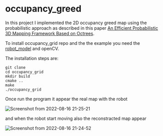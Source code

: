 # occupancy_greed

In this project I implemented the 2D occupancy greed map using the probabilistic approach as described in this paper [An Efficient Probabilistic 3D Mapping Framework Based on Octrees](http://www.arminhornung.de/Research/pub/hornung13auro.pdf).

To install occupancy_grid repo and the the example you need the  [robot_model](https://github.com/2u121o/robot_model) and openCV.

The installation steps are:

```
git clone 
cd occupancy_grid
mkdir build
cmake ..
make 
./occupancy_grid
```

Once run the program it appear the real map with the robot

![Screenshot from 2022-08-16 21-25-21](https://user-images.githubusercontent.com/32509386/184966794-84f34f40-7499-46fb-a8ec-114d3dfffa17.png)

and when the robot start moving also the reconstracted map appear

![Screenshot from 2022-08-16 21-24-52](https://user-images.githubusercontent.com/32509386/184967030-14346980-877c-4c3c-bc7e-e95a6939e165.png)

